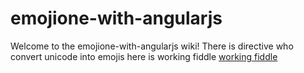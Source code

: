 # emojione-with-angularjs
Welcome to the emojione-with-angularjs wiki!
There is directive who convert unicode into emojis 
here is working fiddle [working fiddle](https://jsfiddle.net/3Lqc20js/)
